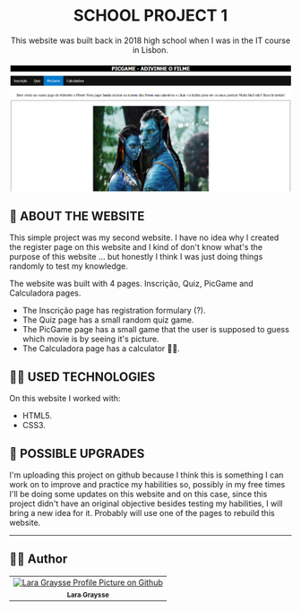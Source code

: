 <h1 align="center"> 
  SCHOOL PROJECT 1
</h1>

<p align="center"> This website was built back in 2018 high school when I was in the IT course in Lisbon. <p>

![Final Result](imgs/website.png) <br>

## 📑 ABOUT THE WEBSITE
This simple project was my second website. I have no idea why I created the register page on this website and I kind of don't know what's the purpose of this website ... but honestly I think I was just doing things randomly to test my knowledge.<br>

The website was built with 4 pages. Inscrição, Quiz, PicGame and Calculadora pages. <br>
- The Inscrição page has registration formulary (?). <br>
- The Quiz page has a small random quiz game. <br>
- The PicGame page has a small game that the user is supposed to guess which movie is by seeing it's picture.
- The Calculadora page has a calculator 🤷‍♀️.

## 👩‍💻 USED TECHNOLOGIES
On this website I worked with: <br>
- HTML5.
- CSS3.

## 📌 POSSIBLE UPGRADES
I'm uploading this project on github because I think this is something I can work on to improve and practice my habilities so, possibly in my free times I'll be doing some updates on this website and on this case, since this project didn't have an original objective besides testing my habilities, I will bring a new idea for it. Probably will use one of the pages to rebuild this website.

---

## 💁‍♀️ Author
<table>
  <tr>
    <td align="center">
      <a href="https://github.com/laragraysse">
        <img src="https://avatars.githubusercontent.com/u/77299536?v=4" width="100px;" alt="Lara Graysse Profile Picture on Github"/><br>
        <sub>
          <b>Lara Graysse</b>
        </sub>
      </a>
    </td>
  </tr>
</table>
